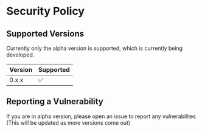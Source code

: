 # Security Policy

## Supported Versions

Currently only the alpha version is supported, which is currently being developed.

| Version | Supported          |
| ------- | ------------------ |
| 0.x.x   | ✅                 |


## Reporting a Vulnerability

If you are in alpha version, please open an issue to report any vulnerabilites   
(This will be updated as more versions come out)
